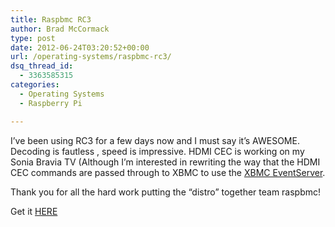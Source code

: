 ```yaml
---
title: Raspbmc RC3
author: Brad McCormack
type: post
date: 2012-06-24T03:20:52+00:00
url: /operating-systems/raspbmc-rc3/
dsq_thread_id:
  - 3363585315
categories:
  - Operating Systems
  - Raspberry Pi

---
```

I&#8217;ve been using RC3 for a few days now and I must say it&#8217;s AWESOME. Decoding is fautless , speed is impressive. HDMI CEC is working on my Sonia Bravia TV (Although I&#8217;m interested in rewriting the way that the HDMI CEC commands are passed through to XBMC to use the [XBMC EventServer][1].

Thank you for all the hard work putting the &#8220;distro&#8221; together team raspbmc!

Get it [HERE][2]

 [1]: http://wiki.xbmc.org/index.php?title=EventServer
 [2]: http://www.raspbmc.com/